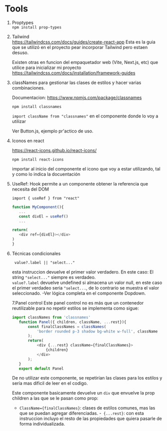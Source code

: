 # Tools

1. Proptypes  
   `npm install prop-types`
   

2. Tailwind  
   https://tailwindcss.com/docs/guides/create-react-app
    Esta es la guia que se utilizó en el proyecto pear incorporar Tailwind pero estaen desuso.

    Existen otras en funcion del empaquetador web (Vite, Next.js, etc) que utilice para inicializar mi proyecto
https://tailwindcss.com/docs/installation/framework-guides

3. classNames para gestionar las clases de estilos y hacer varias combinaciones.  
   
    Documentacion: 
    https://www.npmjs.com/package/classnames
      
      `npm install classnames`

      `import className from "classnames"` en el componente donde lo voy a utilizar 
      
      Ver Button.js, ejemplo pr'actico de uso.

4. Iconos en react

   https://react-icons.github.io/react-icons/

   `npm install react-icons`

   importar al inicio del componente el icono que voy a estar utilizando, tal y como lo indica la docuentación 

5. UseRef: Hook permite a un componente obtener la referencia que necesita del DOM

   `import { useRef } from "react"`

   ```javascript
   function MyComponent(){
      ...
      const divEl = useRef()
      ...

   return(
      <div ref={divEl}></div>
   )
   }
   ```

6. Técnicas condicionales 
   
   ` value?.label || "select..."`

   esta instruccion devuelve el primer valor verdadero.
   En este caso: 
    El string `"select..."` siempre es verdadeo.  
   `value?.label` devuelve undefined si almacena un valor null, en este caso el primer verdadeo seria `"select...`, de lo contrario se muestra el valor seleccionado. 
   -Ver lógica completa en el componente Dopdown.

   7.Panel control 
   Este panel control no es más que un contenedor reutilizable para no repetir estilos
   se implementa como sigue:

   ```javascript
   import classNames from 'classnames'
      function Panel({ children, className, ...rest}){
          const finalClassNames = classNames(
              'border rounded p-3 shadow bg-white w-full', className
          );
          return(
              <div {...rest} className={finalClassNames}>
                  {children}
              </div>
          );
      }
      export default Panel
   ``` 
   De no utilizar este componente, se repetirían las clases para los estilos y sería mas dificil de leer en el codigo.

   Este componente basicamente devuelve un `div` que envuelve la prop children a las que se le pasan como prop:
   
   - `ClassName={finalClassNames}`: clases de estilos comunes, mas las que se puedan agregar diferenciadas.
   -` {...rest}`: con esta instruccion incluyo el resto de las propiedades que quiera pasarle de forma individualizada.

 
 
 
  